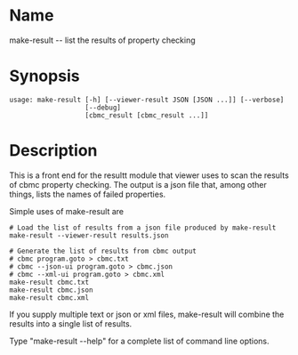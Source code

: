 # Name

make-result -- list the results of property checking

# Synopsis

	usage: make-result [-h] [--viewer-result JSON [JSON ...]] [--verbose]
					   [--debug]
					   [cbmc_result [cbmc_result ...]]

# Description

This is a front end for the resultt module that viewer uses to scan
the results of cbmc property checking. The output is a json file that,
among other things, lists the names of failed properties.

Simple uses of make-result are

    # Load the list of results from a json file produced by make-result
    make-result --viewer-result results.json

    # Generate the list of results from cbmc output
    # cbmc program.goto > cbmc.txt
    # cbmc --json-ui program.goto > cbmc.json
    # cbmc --xml-ui program.goto > cbmc.xml
    make-result cbmc.txt
    make-result cbmc.json
    make-result cbmc.xml

If you supply multiple text or json or xml files, make-result will
combine the results into a single list of results.

Type "make-result --help" for a complete list of command line options.
